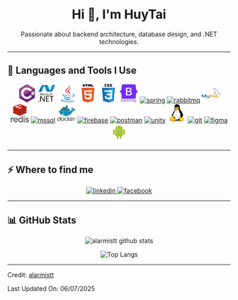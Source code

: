 <h1 align="center">Hi 👋, I'm HuyTai</h1>
<p align="center">Passionate about backend architecture, database design, and .NET technologies.</p>

---

<h2>🚀 Languages and Tools I Use</h2>
<p align="center">
  <a href="#"><img src="https://raw.githubusercontent.com/devicons/devicon/master/icons/csharp/csharp-original.svg" alt="csharp" width="42" height="42"/></a>
  <a href="#"><img src="https://raw.githubusercontent.com/devicons/devicon/master/icons/dot-net/dot-net-original-wordmark.svg" alt="dotnet" width="42" height="42"/></a>
  <a href="#"><img src="https://raw.githubusercontent.com/devicons/devicon/master/icons/java/java-original.svg" alt="java" width="42" height="42"/></a>
  <a href="#"><img src="https://raw.githubusercontent.com/devicons/devicon/master/icons/html5/html5-original-wordmark.svg" alt="html5" width="42" height="42"/></a>
  <a href="#"><img src="https://raw.githubusercontent.com/devicons/devicon/master/icons/css3/css3-original-wordmark.svg" alt="css3" width="42" height="42"/></a>
  <a href="#"><img src="https://raw.githubusercontent.com/devicons/devicon/master/icons/bootstrap/bootstrap-plain-wordmark.svg" alt="bootstrap" width="42" height="42"/></a>
  <a href="#"><img src="https://www.vectorlogo.zone/logos/springio/springio-icon.svg" alt="spring" width="42" height="42"/></a>
  <a href="#"><img src="https://www.vectorlogo.zone/logos/rabbitmq/rabbitmq-icon.svg" alt="rabbitmq" width="42" height="42"/></a>
  <a href="#"><img src="https://raw.githubusercontent.com/devicons/devicon/master/icons/mysql/mysql-original-wordmark.svg" alt="mysql" width="42" height="42"/></a>
  <a href="#"><img src="https://raw.githubusercontent.com/devicons/devicon/master/icons/redis/redis-original-wordmark.svg" alt="redis" width="42" height="42"/></a>
  <a href="#"><img src="https://www.svgrepo.com/show/303229/microsoft-sql-server-logo.svg" alt="mssql" width="42" height="42"/></a>
  <a href="#"><img src="https://raw.githubusercontent.com/devicons/devicon/master/icons/docker/docker-original-wordmark.svg" alt="docker" width="42" height="42"/></a>
  <a href="#"><img src="https://www.vectorlogo.zone/logos/firebase/firebase-icon.svg" alt="firebase" width="42" height="42"/></a>
  <a href="#"><img src="https://www.vectorlogo.zone/logos/getpostman/getpostman-icon.svg" alt="postman" width="42" height="42"/></a>
  <a href="#"><img src="https://www.vectorlogo.zone/logos/unity3d/unity3d-icon.svg" alt="unity" width="42" height="42"/></a>
  <a href="#"><img src="https://raw.githubusercontent.com/devicons/devicon/master/icons/linux/linux-original.svg" alt="linux" width="42" height="42"/></a>
  <a href="#"><img src="https://www.vectorlogo.zone/logos/git-scm/git-scm-icon.svg" alt="git" width="42" height="42"/></a>
  <a href="#"><img src="https://www.vectorlogo.zone/logos/figma/figma-icon.svg" alt="figma" width="42" height="42"/></a>
  <a href="#"><img src="https://raw.githubusercontent.com/devicons/devicon/master/icons/android/android-original-wordmark.svg" alt="android" width="42" height="42"/></a>
</p>

---

<h2>⚡️ Where to find me</h2>
<p align="center">
  <a href="https://www.linkedin.com/in/taiha2k3" target="_blank">
    <img src="https://img.shields.io/badge/LinkedIn-0077B5?style=for-the-badge&logo=linkedin&logoColor=white" alt="linkedin"/>
  </a>
  <a href="https://www.facebook.com/tai.hahuy.948" target="_blank">
    <img src="https://img.shields.io/badge/Facebook-1877F2?style=for-the-badge&logo=facebook&logoColor=white" alt="facebook"/>
  </a>
</p>

---

<h2>📊 GitHub Stats</h2>
<p align="center">
  <img src="https://github-readme-stats.vercel.app/api?username=alarmistt&show_icons=true&theme=radical" alt="alarmistt github stats"/>
</p>
<p align="center">
  <img src="https://github-readme-stats.vercel.app/api/top-langs/?username=alarmistt&layout=compact&theme=radical" alt="Top Langs"/>
</p>

---
Credit: [alarmistt](https://github.com/alarmistt)

Last Updated On: 06/07/2025
